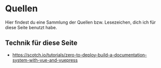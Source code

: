 # Quellen

Hier findest du eine Sammlung der Quellen bzw. Lesezeichen, dich ich für diese Seite benutzt habe.

## Technik für diese Seite

* https://scotch.io/tutorials/zero-to-deploy-build-a-documentation-system-with-vue-and-vuepress
